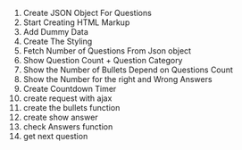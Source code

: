 01. Create JSON Object For Questions
02. Start Creating HTML Markup
03. Add  Dummy Data
04. Create The Styling 
05. Fetch Number of Questions From Json  object
06. Show Question Count + Question Category
07. Show the Number of Bullets Depend on Questions Count
08. Show the Number for the right and Wrong Answers
09. Create Countdown Timer
10. create request with ajax
11. create the bullets function
12. create show answer
13. check Answers function
14. get next question


